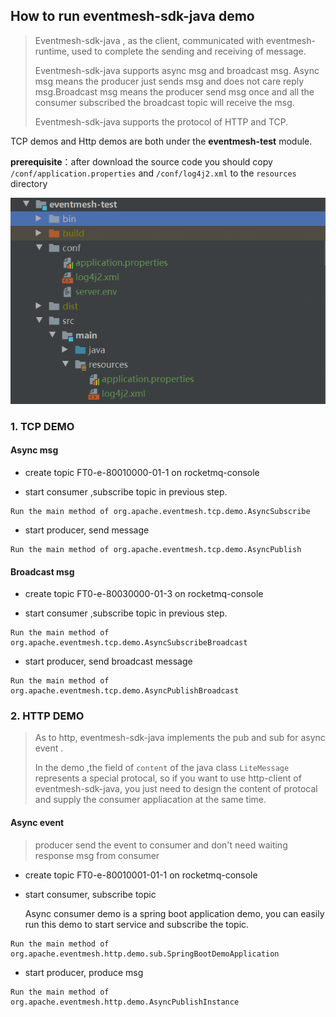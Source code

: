 ## How to run eventmesh-sdk-java demo

> Eventmesh-sdk-java , as the client, communicated with eventmesh-runtime, used to complete the sending and receiving of message.
>
> Eventmesh-sdk-java supports async msg and broadcast msg. Async msg means the producer just sends msg and does not care reply msg.Broadcast msg means the producer send msg once and all the consumer subscribed the broadcast topic will receive the msg.
>
> Eventmesh-sdk-java supports  the protocol  of HTTP and TCP.

TCP demos and Http demos are both under the **eventmesh-test** module.

**prerequisite**：after download the source code you should copy `/conf/application.properties` and `/conf/log4j2.xml` to
the `resources` directory

![image-test-structure](../../images/eventmesh-test-structure.png)

### 1. TCP DEMO

#### Async msg

- create topic FT0-e-80010000-01-1 on rocketmq-console

- start consumer ,subscribe topic in previous step.

```
Run the main method of org.apache.eventmesh.tcp.demo.AsyncSubscribe
```

- start producer, send message

```
Run the main method of org.apache.eventmesh.tcp.demo.AsyncPublish
```

#### Broadcast msg

- create topic FT0-e-80030000-01-3 on rocketmq-console

- start consumer ,subscribe topic in previous step.

```
Run the main method of org.apache.eventmesh.tcp.demo.AsyncSubscribeBroadcast
```

* start producer, send broadcast message

```
Run the main method of org.apache.eventmesh.tcp.demo.AsyncPublishBroadcast
```

### 2. HTTP DEMO

> As to http, eventmesh-sdk-java implements  the pub and sub for async event .
>
> In the demo ,the field of `content` of the java class `LiteMessage` represents a special protocal, so if you want to use http-client of eventmesh-sdk-java, you just need to design the content of protocal and supply the consumer appliacation at the same time.

#### Async event

> producer send the event to consumer and don't need waiting response msg from consumer

- create topic FT0-e-80010001-01-1 on rocketmq-console

- start consumer, subscribe topic

  Async consumer demo is a spring boot application demo, you can easily run this demo to start service and subscribe the
  topic.

```
Run the main method of org.apache.eventmesh.http.demo.sub.SpringBootDemoApplication
```

- start producer, produce msg

```
Run the main method of org.apache.eventmesh.http.demo.AsyncPublishInstance
```

